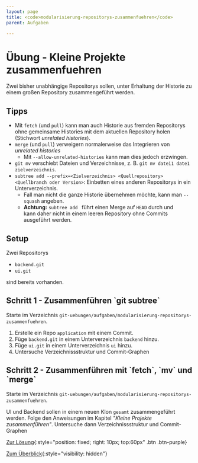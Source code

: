 ```yaml
---
layout: page
title: <code>modularisierung-repositorys-zusammenfuehren</code>
parent: Aufgaben

---
```

# Übung - Kleine Projekte zusammenfuehren

Zwei bisher unabhängige Repositorys sollen,
unter Erhaltung der Historie zu einem 
großen Repository zusammengeführt werden.

## Tipps

 * Mit `fetch` (und `pull`) kann man auch Historie aus fremden Repositorys ohne gemeinsame Histories
 mit dem aktuellen Repository holen (Stichwort *unrelated histories*).
 * `merge` (und `pull`) verweigern normalerweise das Integrieren von *unrelated histories*
   - Mit `--allow-unrelated-histories` kann man dies jedoch erzwingen.
 * `git mv` verschiebt Dateien und Verzeichnisse, z. B. `git mv datei1 date1 zielverzeichnis`.
 *  `subtree add --prefix=<Zielverzeichnis> <Quellrepository> <Quellbranch oder Version>`: Einbetten eines anderen Repositorys in ein Unterverzeichnis.
    - Fall man nicht die ganze Historie übernehmen möchte, kann man `--squash` angeben.
    - **Achtung:** `subtree add ` führt einen Merge auf `HEAD` durch und  
      kann daher nicht in einem leeren Repository ohne Commits ausgeführt werden.

## Setup

Zwei Repositorys
 
 * `backend.git`
 * `ui.git` 

sind bereits vorhanden.


<!--UEB-Kleine Projekte zusammenfuehren--><h2>Schritt 1 - Zusammenführen `git subtree`</h2>

Starte im Verzeichnis `git-uebungen/aufgaben/modularisierung-repositorys-zusammenfuehren`.


1. Erstelle ein Repo `application` mit einem Commit.
2. Füge `backend.git` in einem Unterverzeichnis `backend` hinzu.
3. Füge `ui.git` in einem Unterverzeichnis `ui` hinzu.
4. Untersuche Verzeichnissstruktur und Commit-Graphen

<!--UEB-Kleine Projekte zusammenfuehren--><h2>Schritt 2 - Zusammenführen mit `fetch`, `mv` und `merge`</h2>

Starte im Verzeichnis `git-uebungen/aufgaben/modularisierung-repositorys-zusammenfuehren`.

UI und Backend sollen in einem neuen Klon `gesamt` zusammengeführt werden.
Folge den Anweisungen im Kapitel *"Kleine Projekte zusammenführen"*.
Untersuche dann Verzeichnissstruktur und Commit-Graphen

[Zur Lösung](loesung-modularisierung-repositorys-zusammenfuehren.html){:style="position: fixed; right: 10px; top:60px" .btn .btn-purple}

[Zum Überblick](../../ueberblick.html){:style="visibility: hidden"}

